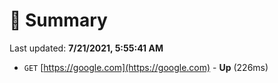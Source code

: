 # 📖 Summary
Last updated: **7/21/2021, 5:55:41 AM**

- `GET` [https://google.com](https://google.com) - **Up** (226ms)
